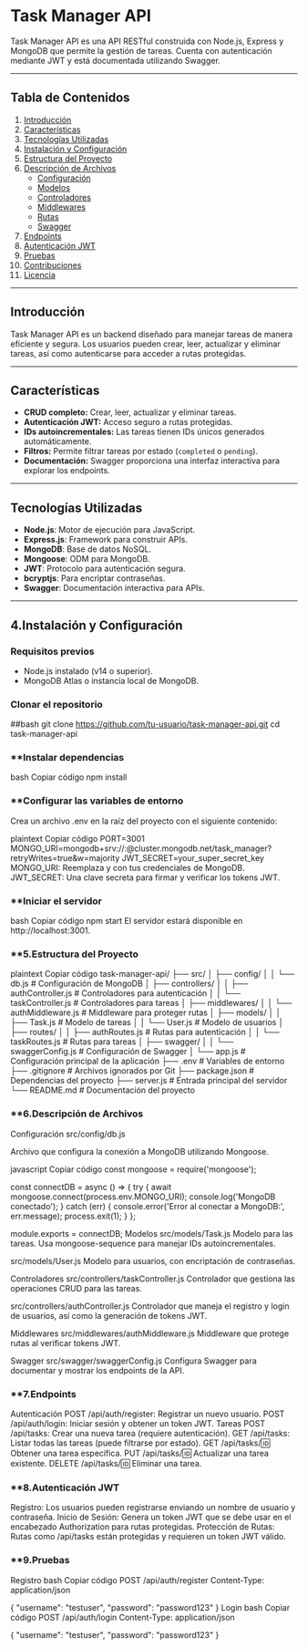 # **Task Manager API**

Task Manager API es una API RESTful construida con Node.js, Express y MongoDB que permite la gestión de tareas. Cuenta con autenticación mediante JWT y está documentada utilizando Swagger.

---

## **Tabla de Contenidos**

1. [Introducción](#introducción)
2. [Características](#características)
3. [Tecnologías Utilizadas](#tecnologías-utilizadas)
4. [Instalación y Configuración](#instalación-y-configuración)
5. [Estructura del Proyecto](#estructura-del-proyecto)
6. [Descripción de Archivos](#descripción-de-archivos)
    - [Configuración](#configuración)
    - [Modelos](#modelos)
    - [Controladores](#controladores)
    - [Middlewares](#middlewares)
    - [Rutas](#rutas)
    - [Swagger](#swagger)
7. [Endpoints](#endpoints)
8. [Autenticación JWT](#autenticación-jwt)
9. [Pruebas](#pruebas)
10. [Contribuciones](#contribuciones)
11. [Licencia](#licencia)

---

## **Introducción**

Task Manager API es un backend diseñado para manejar tareas de manera eficiente y segura. Los usuarios pueden crear, leer, actualizar y eliminar tareas, así como autenticarse para acceder a rutas protegidas.

---

## **Características**

- **CRUD completo:** Crear, leer, actualizar y eliminar tareas.
- **Autenticación JWT:** Acceso seguro a rutas protegidas.
- **IDs autoincrementales:** Las tareas tienen IDs únicos generados automáticamente.
- **Filtros:** Permite filtrar tareas por estado (`completed` o `pending`).
- **Documentación:** Swagger proporciona una interfaz interactiva para explorar los endpoints.

---

## **Tecnologías Utilizadas**

- **Node.js**: Motor de ejecución para JavaScript.
- **Express.js**: Framework para construir APIs.
- **MongoDB**: Base de datos NoSQL.
- **Mongoose**: ODM para MongoDB.
- **JWT**: Protocolo para autenticación segura.
- **bcryptjs**: Para encriptar contraseñas.
- **Swagger**: Documentación interactiva para APIs.

---

## **4.Instalación y Configuración**

### **Requisitos previos**

- Node.js instalado (v14 o superior).
- MongoDB Atlas o instancia local de MongoDB.

### **Clonar el repositorio**

##bash
git clone https://github.com/tu-usuario/task-manager-api.git
cd task-manager-api

### **Instalar dependencias
bash
Copiar código
npm install
### **Configurar las variables de entorno
Crea un archivo .env en la raíz del proyecto con el siguiente contenido:

plaintext
Copiar código
PORT=3001
MONGO_URI=mongodb+srv://<username>:<password>@cluster.mongodb.net/task_manager?retryWrites=true&w=majority
JWT_SECRET=your_super_secret_key
MONGO_URI: Reemplaza <username> y <password> con tus credenciales de MongoDB.
JWT_SECRET: Una clave secreta para firmar y verificar los tokens JWT.

### **Iniciar el servidor
bash
Copiar código
npm start
El servidor estará disponible en http://localhost:3001.

### **5.Estructura del Proyecto
plaintext
Copiar código
task-manager-api/
├── src/
│   ├── config/
│   │   └── db.js               # Configuración de MongoDB
│   ├── controllers/
│   │   ├── authController.js   # Controladores para autenticación
│   │   └── taskController.js   # Controladores para tareas
│   ├── middlewares/
│   │   └── authMiddleware.js   # Middleware para proteger rutas
│   ├── models/
│   │   ├── Task.js             # Modelo de tareas
│   │   └── User.js             # Modelo de usuarios
│   ├── routes/
│   │   ├── authRoutes.js       # Rutas para autenticación
│   │   └── taskRoutes.js       # Rutas para tareas
│   ├── swagger/
│   │   └── swaggerConfig.js    # Configuración de Swagger
│   └── app.js                  # Configuración principal de la aplicación
├── .env                        # Variables de entorno
├── .gitignore                  # Archivos ignorados por Git
├── package.json                # Dependencias del proyecto
├── server.js                   # Entrada principal del servidor
└── README.md                   # Documentación del proyecto
### **6.Descripción de Archivos
Configuración
src/config/db.js

Archivo que configura la conexión a MongoDB utilizando Mongoose.

javascript
Copiar código
const mongoose = require('mongoose');

const connectDB = async () => {
    try {
        await mongoose.connect(process.env.MONGO_URI);
        console.log('MongoDB conectado');
    } catch (err) {
        console.error('Error al conectar a MongoDB:', err.message);
        process.exit(1);
    }
};

module.exports = connectDB;
Modelos
src/models/Task.js
Modelo para las tareas. Usa mongoose-sequence para manejar IDs autoincrementales.

src/models/User.js
Modelo para usuarios, con encriptación de contraseñas.

Controladores
src/controllers/taskController.js
Controlador que gestiona las operaciones CRUD para las tareas.

src/controllers/authController.js
Controlador que maneja el registro y login de usuarios, así como la generación de tokens JWT.

Middlewares
src/middlewares/authMiddleware.js
Middleware que protege rutas al verificar tokens JWT.

Swagger
src/swagger/swaggerConfig.js
Configura Swagger para documentar y mostrar los endpoints de la API.

### **7.Endpoints
Autenticación
POST /api/auth/register: Registrar un nuevo usuario.
POST /api/auth/login: Iniciar sesión y obtener un token JWT.
Tareas
POST /api/tasks: Crear una nueva tarea (requiere autenticación).
GET /api/tasks: Listar todas las tareas (puede filtrarse por estado).
GET /api/tasks/:id: Obtener una tarea específica.
PUT /api/tasks/:id: Actualizar una tarea existente.
DELETE /api/tasks/:id: Eliminar una tarea.
### **8.Autenticación JWT
Registro: Los usuarios pueden registrarse enviando un nombre de usuario y contraseña.
Inicio de Sesión: Genera un token JWT que se debe usar en el encabezado Authorization para rutas protegidas.
Protección de Rutas: Rutas como /api/tasks están protegidas y requieren un token JWT válido.
### **9.Pruebas
Registro
bash
Copiar código
POST /api/auth/register
Content-Type: application/json

{
    "username": "testuser",
    "password": "password123"
}
Login
bash
Copiar código
POST /api/auth/login
Content-Type: application/json

{
    "username": "testuser",
    "password": "password123"
}
